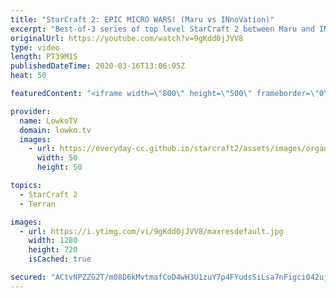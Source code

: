 ```yaml
---
title: "StarCraft 2: EPIC MICRO WARS! (Maru vs INnoVation)"
excerpt: "Best-of-3 series of top level StarCraft 2 between Maru and INnoVation. Both of these pro gamers play at the highest level of SC2 and yet they have very different approaches to the game. Maru in general likes playing the faster paced style that's a lot more in your face and a lot more flexible. INnoVation"
originalUrl: https://youtube.com/watch?v=9gKdd0jJVV8
type: video
length: PT39M1S
publishedDateTime: 2020-03-16T13:06:05Z
heat: 50

featuredContent: "<iframe width=\"800\" height=\"500\" frameborder=\"0\" src=\"https://www.youtube.com/embed/9gKdd0jJVV8\" allow=\"accelerometer; autoplay; encrypted-media; gyroscope; picture-in-picture\" allowfullscreen></iframe>"

provider:
  name: LowkoTV
  domain: lowko.tv
  images:
    - url: https://everyday-cc.github.io/starcraft2/assets/images/organizations/lowko.tv-50x50.jpg
      width: 50
      height: 50

topics:
  - StarCraft 2
  - Terran

images:
  - url: https://i.ytimg.com/vi/9gKdd0jJVV8/maxresdefault.jpg
    width: 1280
    height: 720
    isCached: true

secured: "ACtvNPZZG2T/m08D6kMvtmafCoD4wH3U1zuY7p4FYudsSiLsa7nFigci042ujytKWR+VTEkyaEa3DGKmdVlaolaC0eik36LBAC+a9o8DhWAnH/bkwx+Unxv/j2kturHQT5OupOiUpba7eUp+iQvN/NeuxEB7iefIDpntdd8k2TDBaBYFa5Xkqa2ss7DwAaqJs9PCJTxwLMP2P7ZB1NZlqGN/2+ekLXh8hBk8WmZx+MERK995tGVFOxlYL7cJJ+ZB9hpQvQ5fuptrVNR19Yoq4eLuDEW3PXqGORgIYoRSXnDPO8WyLUiBVYOjK/pQcoGjq/LA7Ps+JHQwqTHSyP/rvdULU612YflIuIcJS5eQ4pldWcBVzvRzbe8/bV8iJo4Vhwq96efuRbRe7gNzihMWinKmT56YKJ5P3Mot8/Zk5Kd0VpEIfYRweg9x/Zr4TA5L;Or2+UpLW8gJPeeyyCnymDg=="
---
```


